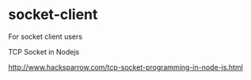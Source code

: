 # socket-client
For socket client users

TCP Socket in Nodejs

http://www.hacksparrow.com/tcp-socket-programming-in-node-js.html
